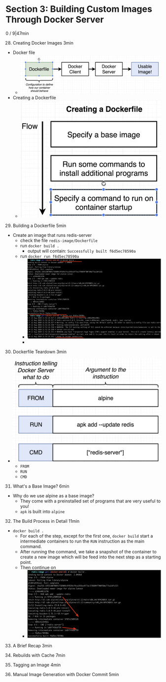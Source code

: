 # Section 3: Building Custom Images Through Docker Server
0 / 9|47min

28. Creating Docker Images
3min
- Docker file
  - ![](docker%20file.png)
- Creating a Dockerfile
  - ![](Creating%20a%20Dockerfile.png)

29. Building a Dockerfile
5min


- Create an image that runs redis-server
  - check the file `redis-image/Dockerfile`
  - run `docker build .`
    - output will contain: `Successfully built f6d5ec78590a`
  - run `docker run f6d5ec78590a`
    - ![](results%20for%20the%20dockerfile.png)
    - 

30. Dockerfile Teardown
3min

- ![](Dockerfile%20Teardown.png)
  - `FROM`
  - `RUN`
  - `CMD`


31. What's a Base Image?
6min
- Why do we use alpine as a base image?
  - They come with a preinstalled set of programs that are very useful to you!
  - `apk` is built into `alpine`

32. The Build Process in Detail
11min

- `docker build .`
  - For each of the step, except for the first one, `docker build` start a intermediate containers to run the `RUN` instruction as the main command.
  - After running the command, we take a snapshot of the container to create a new image which will be feed into the next step as a starting point.
  - Then continue on
    - ![](build%20process%20for%20docker%20file.png)

33.  A Brief Recap
3min


34. Rebuilds with Cache
7min

35. Tagging an Image
4min

36. Manual Image Generation with Docker
Commit
5min